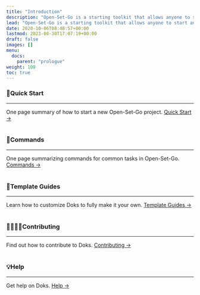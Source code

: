 ```yaml
---
title: "Introduction"
description: "Open-Set-Go is a starting toolkit that allows anyone to start and operate open-source projects easily and quickly."
lead: "Open-Set-Go is a starting toolkit that allows anyone to start and operate open-source projects easily and quickly."
date: 2020-10-06T08:48:57+00:00
lastmod: 2023-08-30T17:07:19+00:00
draft: false
images: []
menu:
  docs:
    parent: "prologue"
weight: 100
toc: true
---
```


### 🚀Quick Start

---

One page summary of how to start a new Open-Set-Go project. [Quick Start →](https://open-set-go-docs.netlify.app/docs/prologue/quick-start/)
<br></br>

### 📌Commands

---

One page summarizing commands for common tasks in Open-Set-Go. [Commands →](https://open-set-go-docs.netlify.app/docs/prologue/commands/)
<br></br>

### 🔎Template Guides

---

Learn how to customize Doks to fully make it your own. [Template Guides →](https://open-set-go-docs.netlify.app/docs/templates/express/)
<br></br>

### 👩‍👩‍👧‍👦Contributing

---

Find out how to contribute to Doks. [Contributing →](http://github.com/AgainIoT/Open-Set-Go/blob/main/CONTRIBUTING.md)
<br></br>

### 💡Help

---

Get help on Doks. [Help →](https://open-set-go-docs.netlify.app/docs/help/faq/)
